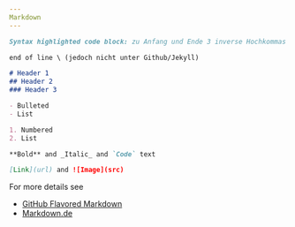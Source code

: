 ```yaml
---
Markdown
---
```

```markdown
Syntax highlighted code block: zu Anfang und Ende 3 inverse Hochkommas

end of line \ (jedoch nicht unter Github/Jekyll)

# Header 1
## Header 2
### Header 3

- Bulleted
- List

1. Numbered
2. List

**Bold** and _Italic_ and `Code` text

[Link](url) and ![Image](src)
```

For more details see 
+ [GitHub Flavored Markdown](https://guides.github.com/features/mastering-markdown/) 
+ [Markdown.de](https://markdown.de/)
